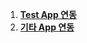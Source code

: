 1. **[Test App 연동](https://github.com/tanzukorea/TO-HOL/blob/main/Spring_Boot_with_Test_App.md)**
2. **[기타 App 연동](https://github.com/tanzukorea/TO-HOL/blob/main/Spring_Boot_with_Other_App.md)**
